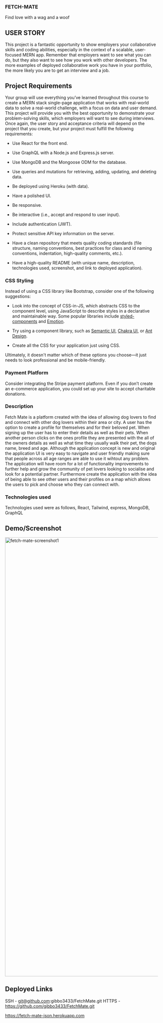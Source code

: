 ### FETCH-MATE
Find love with a wag and a woof

## USER STORY

This project is a fantastic opportunity to show employers your collaborative skills and coding abilities, especially in the context of a scalable, user-focused MERN app. Remember that employers want to see what you can do, but they also want to see how you work with other developers. The more examples of deployed collaborative work you have in your portfolio, the more likely you are to get an interview and a job.

## Project Requirements

Your group will use everything you’ve learned throughout this course to create a MERN stack single-page application that works with real-world data to solve a real-world challenge, with a focus on data and user demand. This project will provide you with the best opportunity to demonstrate your problem-solving skills, which employers will want to see during interviews. Once again, the user story and acceptance criteria will depend on the project that you create, but your project must fulfill the following requirements:

* Use React for the front end.

* Use GraphQL with a Node.js and Express.js server.

* Use MongoDB and the Mongoose ODM for the database.

* Use queries and mutations for retrieving, adding, updating, and deleting data.

* Be deployed using Heroku (with data).

* Have a polished UI.

* Be responsive.

* Be interactive (i.e., accept and respond to user input).

* Include authentication (JWT).

* Protect sensitive API key information on the server.

* Have a clean repository that meets quality coding standards (file structure, naming conventions, best practices for class and id naming conventions, indentation, high-quality comments, etc.).

* Have a high-quality README (with unique name, description, technologies used, screenshot, and link to deployed application).

### CSS Styling

Instead of using a CSS library like Bootstrap, consider one of the following suggestions:

* Look into the concept of CSS-in-JS, which abstracts CSS to the component level, using JavaScript to describe styles in a declarative and maintainable way. Some popular libraries include [styled-components](https://styled-components.com/) and [Emotion](https://emotion.sh/docs/introduction).

* Try using a component library, such as [Semantic UI](https://semantic-ui.com/), [Chakra UI](https://chakra-ui.com/), or [Ant Design](https://ant.design/).

* Create all the CSS for your application just using CSS.

Ultimately, it doesn't matter which of these options you choose&mdash;it just needs to look professional and be mobile-friendly.

### Payment Platform

Consider integrating the Stripe payment platform. Even if you don’t create an e-commerce application, you could set up your site to accept charitable donations.

### Description

Fetch Mate is a platform created with the idea of allowing dog lovers to find and connect with other dog lovers within their area or city. A user has the option to create a profile for themselves and for their beloved pet. When signing up the user has to enter their details as well as their pets. When another person clicks on the ones profile they are presented with the all of the owners details as well as what time they usually walk their pet, the dogs name, breed and age. Although the application concept is new and original the application UI is very easy to navigate and user friendly making sure that people across all age ranges are able to use it wihtout any problem. The application will have room for a lot of functionality improvements to further help and grow the community of pet lovers looking to socialise and look for a potential partner. Furthermore  create the application with the idea of being able to see other users and their profiles on a map which allows the users to pick and choose who they can connect with.


### Technologies used

Technologies used were as follows, React, Tailwind, express, MongoDB, GraphQL


## Demo/Screenshot

<img width="1440" alt="fetch-mate-screenshot1" src="C:\Users\Oskar\bootcamp\Student\ProThree\fetchmate-screenshot.png">

## Deployed Links

SSH - git@github.com:gibbo3433/FetchMate.git
HTTPS - https://github.com/gibbo3433/FetchMate.git

https://fetch-mate-json.herokuapp.com